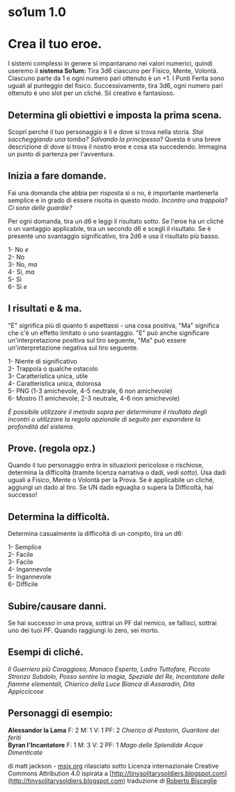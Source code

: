 # so1um 1.0

# Crea il tuo eroe.

I sistemi complessi in genere si impantanano nei valori numerici, quindi useremo il **sistema So1um:** Tira 3d6 ciascuno per Fisico, Mente, Volontà. Ciascuno parte da 1 e ogni numero pari ottenuto è un +1. I Punti Ferita sono uguali al punteggio del fisico. Successivamente, tira 3d6, ogni numero pari ottenuto è uno slot per un cliché. Sii creativo e fantasioso.

## Determina gli obiettivi e imposta la prima scena.

Scopri perché il tuo personaggio è lì e dove si trova nella storia. *Stai saccheggiando una tomba? Salvando la principessa?* Questa è una breve descrizione di dove si trova il nostro eroe e cosa sta succedendo. Immagina un punto di partenza per l'avventura.

## Inizia a fare domande.

Fai una domanda che abbia per risposta sì o no, è importante mantenerla semplice e in grado di essere risolta in questo modo. *Incontro una trappola? Ci sono delle guardie?*

Per ogni domanda, tira un d6 e leggi il risultato sotto. Se l'eroe ha un cliché o un vantaggio applicabile, tira un secondo d6 e scegli il risultato. Se è presente uno svantaggio significativo, tira 2d6 e usa il risultato più basso.

1- No *e*  
2- No  
3- No, *ma*  
4- Sì, *ma*  
5- Sì  
6- Sì *e*  

## I risultati e & ma.

"E" significa più di quanto ti aspettassi - una cosa positiva, "Ma" significa che c'è un effetto limitato o uno svantaggio. "E" può anche significare un'interpretazione positiva sul tiro seguente, "Ma" può essere un'interpretazione negativa sul tiro seguente.

1- Niente di significativo  
2- Trappola o qualche ostacolo  
3- Caratteristica unica, utile  
4- Caratteristica unica, dolorosa  
5- PNG (1-3 amichevole, 4-5 neutrale, 6 non amichevole)  
6- Mostro (1 amichevole, 2-3 neutrale, 4-6 non amichevole)  

*È possibile utilizzare il metodo sopra per determinare il risultato degli incontri o utilizzare la regola opzionale di seguito per espandere la profondità del sistema.*

## Prove. (regola opz.)

Quando il tuo personaggio entra in situazioni pericolose o rischiose, determina la difficoltà (tramite licenza narrativa o dadi, *vedi sotto*). Usa dadi uguali a Fisico, Mente o Volontà per la Prova. Se è applicabile un cliché, aggiungi un dado al tiro. Se UN dado eguaglia o supera la Difficoltà, hai successo!

## Determina la difficoltà.

Determina casualmente la difficoltà di un compito, tira un d6:

1- Semplice  
2- Facile  
3- Facile  
4- Ingannevole  
5- Ingannevole  
6- Difficile  

## Subire/causare danni.

Se hai successo in una prova, sottrai un PF dal nemico, se fallisci, sottrai uno dei tuoi PF. Quando raggiungi lo zero, sei morto.

## Esempi di cliché.

*Il Guerriero più Coraggioso, Monaco Esperto, Ladro Tuttofare, Piccolo Stronzo Subdolo, Posso sentire la magia, Speziale del Re, Incantatore delle fiamme elementali, Chierico della Luce Bianca di Assaradin, Dita Appiccicose*

## Personaggi di esempio:

**Alessandor la Lama** F: 2 M: 1 V: 1 PF: 2 *Chierico di Pastorin, Guaritore dei feriti*  
**Byran l'Incantatore** F: 1 M: 3 V: 2 PF: 1 *Mago delle Splendide Acque Dimenticate*

di matt jackson - [msjx.org](http://msjx.org)
rilasciato sotto Licenza internazionale Creative Commons Attribution 4.0 ispirata a [http://tinysolitarysoldiers.blogspot.com](http://tinysolitarysoldiers.blogspot.com)
traduzione di [Roberto Bisceglie](https://zeruhur.space)